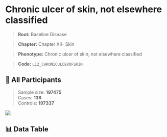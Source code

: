 # Chronic ulcer of skin, not elsewhere classified

> **Root:** Baseline Disease  

> **Chapter:** Chapter XII- Skin  

> **Phenotype:** Chronic ulcer of skin, not elsewhere classified  

> **Code:** `L12_CHRONICULCEROFSKIN`

## 🧪 All Participants  
> Sample size: **197475**  
> Cases: **138**  
> Controls: **197337**
<img src="/Sensitive/Figures/ALL/Incidence/L12_CHRONICULCEROFSKIN.png"/>

## 📊 Data Table
<CsvTableMRF src="/Sensitive/Data/ALL/Incidence/COX_L12_CHRONICULCEROFSKIN.csv"/>

